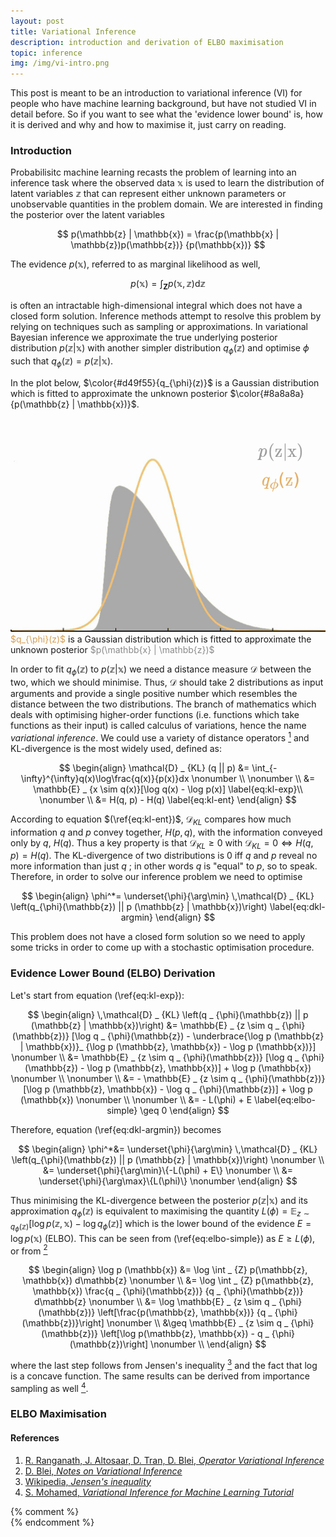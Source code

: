 ```yaml
---
layout: post
title: Variational Inference
description: introduction and derivation of ELBO maximisation
topic: inference
img: /img/vi-intro.png
---
```


This post is meant to be an introduction to variational inference (VI) for
people who have machine learning background, but have not studied VI in detail
before. So if you want to see what the 'evidence lower bound' is, how it is
derived and why and how to maximise it, just carry on reading.

### Introduction
Probabilisitc machine learning recasts the problem of learning into an inference
task where the observed data $\mathbb{x}$ is used to learn the distribution of
latent variables $\mathbb{z}$ that can represent either unknown parameters or
unobservable quantities in the problem domain. We are interested in
finding the posterior over the latent variables

$$
p(\mathbb{z} | \mathbb{x}) =
  \frac{p(\mathbb{x} | \mathbb{z})p(\mathbb{z})}
        {p(\mathbb{x})}
$$

The evidence $p(\mathbb{x})$, referred to as marginal likelihood as well,

$$
p(\mathbb{x}) =
  \int_{\boldsymbol{Z}}
        {p(\mathbb{x}, \mathbb{z})}
  \mathrm{d}\mathbb{z}
$$

is often an intractable high-dimensional integral which does not have a closed
form solution. Inference methods attempt to resolve this problem by relying on
techniques such as sampling or approximations. In variational Bayesian inference
we approximate the true underlying posterior distribution
$p(\mathbb{z} | \mathbb{x})$ with another simpler distribution
$q _ \phi(\mathbb{z})$ and optimise $\phi$ such that
$q _ \phi(\mathbb{z}) = p(\mathbb{z} | \mathbb{x})$.

In the plot below, $\color{#d49f55}{q_{\phi}(z)}$ is a Gaussian distribution
which is fitted to approximate the unknown posterior $\color{#8a8a8a}
{p(\mathbb{z} | \mathbb{x})}$.

<div class="img_row">
    <img class="col three" src="/img/vi-intro.png"/>
</div>

<div class="col three caption">
  <font color="#d49f55">$q_{\phi}(z)$</font> is a Gaussian distribution which is
  fitted to approximate the unknown posterior
  <font color="#8a8a8a">$p(\mathbb{x} | \mathbb{z})$</font>
</div>

In order to fit $q_{\phi}(\mathbb{z})$ to $p(\mathbb{z} | \mathbb{x})$ we need
a distance measure $\mathcal{D}$ between the two, which we should minimise.
Thus, $\mathcal{D}$ should take 2 distributions as input arguments and provide
a single positive number which resembles the distance between the two
distributions. The branch of mathematics which deals with optimising
higher-order functions (i.e. functions which take functions as their input) is
called calculus of variations, hence the name *variational inference*. We could
use a variety of distance operators [<sup>1</sup>](#ref1) and KL-divergence is
the most widely used, defined as:

$$
\begin{align}
\mathcal{D} _ {KL} (q || p)
&= \int_{-\infty}^{\infty}q(x)\log\frac{q(x)}{p(x)}dx \nonumber \\
\nonumber \\
&= \mathbb{E} _ {x \sim q(x)}[\log q(x) - \log p(x)] \label{eq:kl-exp}\\
\nonumber \\
&= H(q, p) - H(q) \label{eq:kl-ent}
\end{align}
$$

According to equation $(\ref{eq:kl-ent})$, $\mathcal{D} _ {KL}$ compares how
much information $q$ and $p$ convey together, $H(p,q)$, with the
information conveyed only by $q$, $H(q)$. Thus a key property is that
$\mathcal{D} _ {KL} \geq 0$ with $\mathcal{D} _ {KL} = 0 \iff H(q, p) = H(q)$.
The KL-divergence of two distributions is 0 iff $q$ and $p$ reveal no
more information than just $q$ ; in other words $q$ is "equal" to $p$, so
to speak. Therefore, in order to solve our inference problem we need to optimise

$$
\begin{align}
\phi^*= \underset{\phi}{\arg\min}
        \,\mathcal{D} _ {KL}
          \left(q_{\phi}(\mathbb{z}) ||
          p (\mathbb{z} | \mathbb{x})\right) \label{eq:dkl-argmin}
\end{align}
$$

This problem does not have a closed form solution so we need to apply some
tricks in order to come up with a stochastic optimisation procedure.

### Evidence Lower Bound (ELBO) Derivation

Let's start from equation (\ref{eq:kl-exp}):

$$
\begin{align}
\,\mathcal{D} _ {KL}
    \left(q _ {\phi}(\mathbb{z}) ||
    p (\mathbb{z} | \mathbb{x})\right)
&= \mathbb{E} _ {z \sim q _ {\phi}(\mathbb{z})}
    [\log q _ {\phi}(\mathbb{z}) -
    \underbrace{\log p (\mathbb{z} | \mathbb{x})}_
      {\log p (\mathbb{z}, \mathbb{x}) -
       \log p (\mathbb{x})}] \nonumber \\
&= \mathbb{E} _ {z \sim q _ {\phi}(\mathbb{z})}
    [\log q _ {\phi}(\mathbb{z}) -
     \log p (\mathbb{z}, \mathbb{x})] +
     \log p (\mathbb{x}) \nonumber \\
\nonumber \\
&= - \mathbb{E} _ {z \sim q _ {\phi}(\mathbb{z})}
    [\log p (\mathbb{z}, \mathbb{x}) -
     \log q _ {\phi}(\mathbb{z})] +
     \log p (\mathbb{x}) \nonumber \\
\nonumber \\
&= - L(\phi) + E \label{eq:elbo-simple} \geq 0
\end{align}
$$

Therefore, equation (\ref{eq:dkl-argmin}) becomes

$$
\begin{align}
\phi^*&= \underset{\phi}{\arg\min}
        \,\mathcal{D} _ {KL}
          \left(q_{\phi}(\mathbb{z}) ||
          p (\mathbb{z} | \mathbb{x})\right) \nonumber \\
&= \underset{\phi}{\arg\min}\{-L(\phi) + E\} \nonumber \\
&= \underset{\phi}{\arg\max}\{L(\phi)\} \nonumber
\end{align}
$$

Thus minimising the KL-divergence between the posterior
$p(\mathbb{z} | \mathbb{x})$ and its approximation $q_{\phi}(\mathbb{z})$ is
equivalent to maximising the quantity
$L(\phi) =\mathbb{E} _ {z \sim q _ {\phi}(\mathbb{z})}
          [\log p (\mathbb{z}, \mathbb{x}) -
           \log q _ {\phi}(\mathbb{z})]$ which is the lower bound of
the evidence $E = \log p (\mathbb{x})$ (ELBO). This can be
seen from (\ref{eq:elbo-simple}) as $E \geq L(\phi)$, or from
[<sup>2</sup>](#ref2)

$$
\begin{align}
\log p (\mathbb{x})
&= \log \int _ {Z} p(\mathbb{z}, \mathbb{x}) d\mathbb{z} \nonumber \\
&= \log \int _ {Z} p(\mathbb{z}, \mathbb{x})
                   \frac{q _ {\phi}(\mathbb{z})}
                        {q _ {\phi}(\mathbb{z})} d\mathbb{z} \nonumber \\
&= \log \mathbb{E} _ {z \sim q _ {\phi}(\mathbb{z})}
   \left[\frac{p(\mathbb{z}, \mathbb{x})}
          {q _ {\phi}(\mathbb{z})}\right] \nonumber \\
&\geq \mathbb{E} _ {z \sim q _ {\phi}(\mathbb{z})}
   \left[\log p(\mathbb{z}, \mathbb{x}) -
         q _ {\phi}(\mathbb{z})\right] \nonumber \\
\end{align}
$$

where the last step follows from Jensen's inequality [<sup>3</sup>](#ref3)
and the fact that log is a concave function. The same results can be derived
from importance sampling as well [<sup>4</sup>](#ref4).

### ELBO Maximisation


#### References
1. <a href="https://arxiv.org/abs/1610.09033" target="_blank" name="ref1">
     R. Ranganath, J. Altosaar, D. Tran, D. Blei, <i>Operator Variational Inference</i>
   </a>
2. <a href="https://www.cs.princeton.edu/courses/archive/fall11/cos597C/lectures/variational-inference-i.pdf"
      target="_blank" name="ref2">
      D. Blei, <i>Notes on Variational Inference</i>
   </a>
3. <a href="https://en.wikipedia.org/wiki/Jensen%27s_inequality"
      target="_blank"
      name="ref3">
      Wikipedia, <i>Jensen's inequality</i>
   </a>
4. <a href="http://shakirm.com/papers/VITutorial.pdf"
      target="_blank"
      name="ref4">
      S. Mohamed, <i>Variational Inference for Machine Learning Tutorial</i>
   </a>


{% comment %}
<br>
{% endcomment %}
